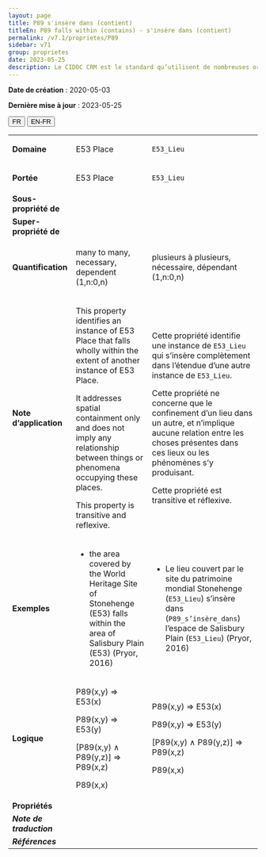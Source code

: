 ```yaml
---
layout: page
title: P89 s'insère dans (contient)
titleEn: P89 falls within (contains) - s'insère dans (contient)
permalink: /v7.1/proprietes/P89
sidebar: v71
group: proprietes
date: 2023-05-25
description: Le CIDOC CRM est le standard qu’utilisent de nombreuses organisations pour l’échange et l’intégration de jeux de données et de spécifications patrimoniales. Il est développé et maintenu à jour exclusivement en anglais par le CRM SIG, un sous-groupe du Conseil international des musées (ICOM). Ceci est une traduction officielle en français développée par la Traduction en français du CIDOC CRM, une initiative qui offre une version française à jour et accessible ouvertement et gratuitement du standard CIDOC CRM et en démocratise l'usage dans la communauté patrimoniale francophone. ------------ The CIDOC CRM is the standard used by many heritage organizations for the exchange and integration of museum collection datasets and specifications. It is developed and maintained exclusively in English by the CRM SIG, a subgroup of the International Council of Museums (ICOM). This is an official translation developed by the Traduction en français du CIDOC CRM, an initiative offering an open, up-to-date, and free French version of the CIDOC CRM standard, and democratizing its use in the francophone heritage community.
---
```


**Date de création** : 2020-05-03

**Dernière mise à jour** : 2023-05-25

<div class="lang-buttons">
 <button id="fr" class="activate">FR</button>
 <button id="en-fr">EN-FR</button>
</div>

<table>
<tbody>
<tr>
<td><strong>Domaine</strong></td>
<td class="en">
<p>E53 Place</p>
</td>
<td>
<p><code class="language-plaintext highlighter-rouge">E53_Lieu</code></p>
</td>
</tr>
<tr>
<td><strong>Portée</strong></td>
<td class="en">
<p>E53 Place</p>
</td>
<td>
<p><code class="language-plaintext highlighter-rouge">E53_Lieu</code></p>
</td>
</tr>
<tr>
<td><strong>Sous-propriété de</strong></td>
<td class="en">
</td>
<td>
</td>
</tr>
<tr>
<td><strong>Super-propriété de</strong></td>
<td class="en">
</td>
<td>
</td>
</tr>
<tr>
<td><strong>Quantification</strong></td>
<td class="en">
<p>many to many, necessary, dependent (1,n:0,n)</p>
</td>
<td>
<p>plusieurs à plusieurs, nécessaire, dépendant (1,n:0,n)</p>
</td>
</tr>
<tr>
<td><strong>Note d’application</strong></td>
<td class="en">
<p>This property identifies an instance of E53 Place that falls wholly within the extent of another instance of E53 Place.</p>
<p>It addresses spatial containment only and does not imply any relationship between things or phenomena occupying these places.</p>
<p>This property is transitive and reflexive.</p>
</td>
<td>
<p>Cette propriété identifie une instance de <code class="language-plaintext highlighter-rouge">E53_Lieu</code> qui s’insère complètement dans l’étendue d’une autre instance de <code class="language-plaintext highlighter-rouge">E53_Lieu</code>.</p>
<p>Cette propriété ne concerne que le confinement d’un lieu dans un autre, et n’implique aucune relation entre les choses présentes dans ces lieux ou les phénomènes s’y produisant.</p>
<p>Cette propriété est transitive et réflexive.</p>
</td>
</tr>
<tr>
<td><strong>Exemples</strong></td>
<td class="en">
<ul>
<li><p>the area covered by the World Heritage Site of Stonehenge (E53) falls within the area of Salisbury Plain (E53) (Pryor, 2016)</p>
</li>
</ul>
</td>
<td>
<ul>
<li><p>Le lieu couvert par le site du patrimoine mondial Stonehenge (<code class="language-plaintext highlighter-rouge">E53_Lieu</code>) s’insère dans (<code class="language-plaintext highlighter-rouge">P89_s’insère_dans</code>) l’espace de Salisbury Plain (<code class="language-plaintext highlighter-rouge">E53_Lieu</code>) (Pryor, 2016)</p>
</li>
</ul>
</td>
</tr>
<tr>
<td><strong>Logique</strong></td>
<td class="en">
<p>P89(x,y) ⇒ E53(x)</p>
<p>P89(x,y) ⇒ E53(y)</p>
<p>[P89(x,y) ∧ P89(y,z)] ⇒ P89(x,z)</p>
<p>P89(x,x)</p>
</td>
<td>
<p>P89(x,y) ⇒ E53(x)</p>
<p>P89(x,y) ⇒ E53(y)</p>
<p>[P89(x,y) ∧ P89(y,z)] ⇒ P89(x,z)</p>
<p>P89(x,x)</p>
</td>
</tr>
<tr>
<td><strong>Propriétés</strong></td>
<td class="en">
</td>
<td>
</td>
</tr>
<tr>
<td><strong><em>Note de traduction</em></strong></td>
<td colspan="2">
</td>
</tr>
<tr>
<td><strong><em>Références</em></strong></td>
<td colspan="2">
</td>
</tr>
</tbody>
</table>
